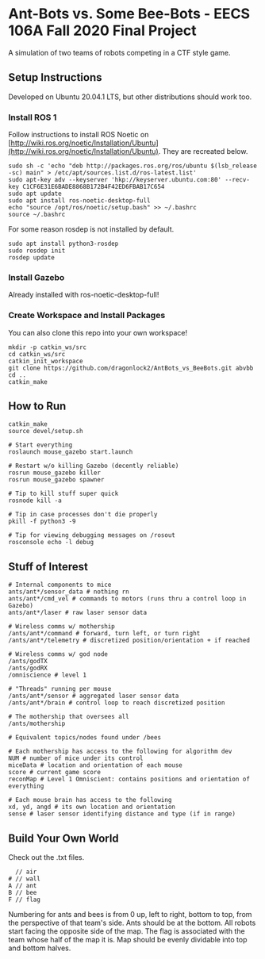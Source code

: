 # Ant-Bots vs. Some Bee-Bots - EECS 106A Fall 2020 Final Project 

A simulation of two teams of robots competing in a CTF style game.

## Setup Instructions

Developed on Ubuntu 20.04.1 LTS, but other distributions should work too.

### Install ROS 1

Follow instructions to install ROS Noetic on [http://wiki.ros.org/noetic/Installation/Ubuntu](http://wiki.ros.org/noetic/Installation/Ubuntu). They are recreated below.

	sudo sh -c 'echo "deb http://packages.ros.org/ros/ubuntu $(lsb_release -sc) main" > /etc/apt/sources.list.d/ros-latest.list'
	sudo apt-key adv --keyserver 'hkp://keyserver.ubuntu.com:80' --recv-key C1CF6E31E6BADE8868B172B4F42ED6FBAB17C654
	sudo apt update
	sudo apt install ros-noetic-desktop-full
	echo "source /opt/ros/noetic/setup.bash" >> ~/.bashrc
	source ~/.bashrc

For some reason rosdep is not installed by default.

	sudo apt install python3-rosdep
	sudo rosdep init
	rosdep update

### Install Gazebo

Already installed with ros-noetic-desktop-full!

### Create Workspace and Install Packages

You can also clone this repo into your own workspace!

	mkdir -p catkin_ws/src
	cd catkin_ws/src
	catkin_init_workspace
	git clone https://github.com/dragonlock2/AntBots_vs_BeeBots.git abvbb
	cd ..
	catkin_make

## How to Run

	catkin_make
	source devel/setup.sh

	# Start everything
	roslaunch mouse_gazebo start.launch

	# Restart w/o killing Gazebo (decently reliable)
	rosrun mouse_gazebo killer
	rosrun mouse_gazebo spawner

	# Tip to kill stuff super quick
	rosnode kill -a

	# Tip in case processes don't die properly
	pkill -f python3 -9

	# Tip for viewing debugging messages on /rosout
	rosconsole echo -l debug

## Stuff of Interest

	# Internal components to mice
	ants/ant*/sensor_data # nothing rn
	ants/ant*/cmd_vel # commands to motors (runs thru a control loop in Gazebo)
	ants/ant*/laser # raw laser sensor data

	# Wireless comms w/ mothership
	/ants/ant*/command # forward, turn left, or turn right
	/ants/ant*/telemetry # discretized position/orientation + if reached

	# Wireless comms w/ god node
	/ants/godTX
	/ants/godRX
	/omniscience # level 1

	# "Threads" running per mouse
	/ants/ant*/sensor # aggregated laser sensor data
	/ants/ant*/brain # control loop to reach discretized position

	# The mothership that oversees all
	/ants/mothership

	# Equivalent topics/nodes found under /bees

	# Each mothership has access to the following for algorithm dev
	NUM # number of mice under its control
	miceData # location and orientation of each mouse
	score # current game score
	reconMap # Level 1 Omniscient: contains positions and orientation of everything

	# Each mouse brain has access to the following
	xd, yd, angd # its own location and orientation
	sense # laser sensor identifying distance and type (if in range)


## Build Your Own World

Check out the .txt files.

	  // air
	# // wall
	A // ant
	B // bee
	F // flag

Numbering for ants and bees is from 0 up, left to right, bottom to top, from the perspective of that team's side. Ants should be at the bottom. All robots start facing the opposite side of the map. The flag is associated with the team whose half of the map it is. Map should be evenly dividable into top and bottom halves.
